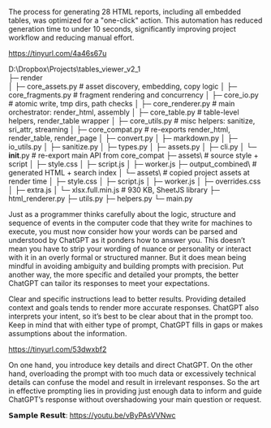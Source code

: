 The process for generating 28 HTML reports, including all embedded tables, was optimized for a "one-click" action. This automation has reduced generation time to under 10 seconds, significantly improving project workflow and reducing manual effort.

https://tinyurl.com/4a46s67u

D:\Dropbox\Projects\tables_viewer_v2_1\
├─ render\
│  ├─ core_assets.py       # asset discovery, embedding, copy logic
│  ├─ core_fragments.py    # fragment rendering and concurrency
│  ├─ core_io.py           # atomic write, tmp dirs, path checks
│  ├─ core_renderer.py     # main orchestrator: render_html, assembly
│  ├─ core_table.py        # table-level helpers, render_table wrapper
│  ├─ core_utils.py        # misc helpers: sanitize, sri_attr, streaming
│  ├─ core_compat.py       # re-exports render_html, render_table, render_page
│  ├─ convert.py
│  ├─ markdown.py
│  ├─ io_utils.py
│  ├─ sanitize.py
│  ├─ types.py
│  ├─ assets.py
│  ├─ cli.py
│  └─ __init__.py          # re-export main API from core_compat
├─ assets\                 # source style + script
│  ├─ style.css
│  ├─ script.js
│  ├─ worker.js
├─ output_combined\        # generated HTML + search index
│  └─ assets\              # copied project assets at render time
│     ├─ style.css
│     ├─ script.js
│     ├─ worker.js
│     ├─ overrides.css
│     ├─ extra.js
│     └─ xlsx.full.min.js   # 930 KB, SheetJS library
├─ html_renderer.py
├─ utils.py
├─ helpers.py
└─ main.py

Just as a programmer thinks carefully about the logic, structure and sequence of events in the computer code that they write for machines to execute, you must now consider how your words can be parsed and understood by ChatGPT as it ponders how to answer you. This doesn’t mean you have to strip your wording of nuance or personality or interact with it in an overly formal or structured manner. But it does mean being mindful in avoiding ambiguity and building prompts with precision. Put another way, the more specific and detailed your prompts, the better ChatGPT can tailor its responses to meet your expectations.

Clear and specific instructions lead to better results. Providing detailed context and goals tends to render more accurate responses. ChatGPT also interprets your intent, so it’s best to be clear about that in the prompt too. Keep in mind that with either type of prompt, ChatGPT fills in gaps or makes assumptions about the information.

https://tinyurl.com/53dwxbf2

On one hand, you introduce key details and direct ChatGPT. On the other hand, overloading the prompt with too much data or excessively technical details can confuse the model and result in irrelevant responses. So the art in effective prompting lies in providing just enough data to inform and guide ChatGPT’s response without overshadowing your main question or request.

𝗦𝗮𝗺𝗽𝗹𝗲 𝗥𝗲𝘀𝘂𝗹𝘁: https://youtu.be/vByPAsVVNwc

